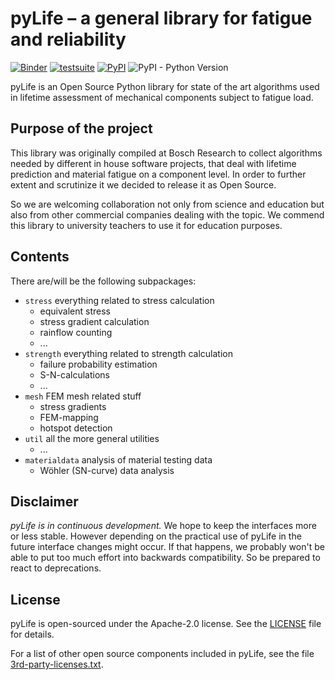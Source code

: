 # pyLife – a general library for fatigue and reliability

[![Binder](https://mybinder.org/badge_logo.svg)](https://mybinder.org/v2/gh/boschresearch/pylife/master?filepath=demos%2Findex.ipynb)
[![testsuite](https://github.com/boschresearch/pylife/workflows/testsuite/badge.svg)](https://github.com/boschresearch/pylife/actions?query=workflow%3Atestsuite)
[![PyPI](https://img.shields.io/pypi/v/pylife)](https://pypi.org/project/pylife/)
![PyPI - Python Version](https://img.shields.io/pypi/pyversions/pylife)

pyLife is an Open Source Python library for state of the art algorithms used in
lifetime assessment of mechanical components subject to fatigue load.


## Purpose of the project

This library was originally compiled at Bosch Research to collect algorithms
needed by different in house software projects, that deal with lifetime
prediction and material fatigue on a component level. In order to further
extent and scrutinize it we decided to release it as Open Source.

So we are welcoming collaboration not only from science and education but also
from other commercial companies dealing with the topic. We commend this library
to university teachers to use it for education purposes.


## Contents

There are/will be the following subpackages:

* `stress` everything related to stress calculation
	* equivalent stress
	* stress gradient calculation
	* rainflow counting
	* ...
* `strength` everything related to strength calculation
	* failure probability estimation
	* S-N-calculations
	* ...
* `mesh` FEM mesh related stuff
    * stress gradients
	* FEM-mapping
	* hotspot detection
* `util` all the more general utilities
	* ...
* `materialdata` analysis of material testing data
    * Wöhler (SN-curve) data analysis


## Disclaimer

*pyLife is in continuous development.* We hope to keep the interfaces more or
less stable. However depending on the practical use of pyLife in the future
interface changes might occur. If that happens, we probably won't be able to
put too much effort into backwards compatibility. So be prepared to react to
deprecations.


## License

pyLife is open-sourced under the Apache-2.0 license. See the
[LICENSE](LICENSE) file for details.

For a list of other open source components included in pyLife, see the
file [3rd-party-licenses.txt](3rd-party-licenses.txt).
